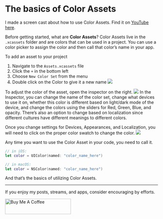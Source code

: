 # The basics of Color Assets

I made a screen cast about how to use Color Assets. Find it on [YouTube here](https://www.youtube.com/watch?v=_-3PK2yu8Fk).

Before getting started, what are **Color Assets**? Color Assets live in the `.xcassets` folder and are colors that can be used in a project. You can use a color picker to assign the color and then call that color’s name in your app.

To add an asset to your project
1. Navigate to the `Assets.xcassets` file
2. Click the `+` in the bottom left
3. Choose `New Color Set` from the menu
4. Double click on the Color to give it a new name
![](https://github.com/maeganjwilson/swift-examples/blob/master/Posts/color-assets/add%20color%20asset.gif?raw=true)

To adjust the color of the asset, open the inspector on the right.
![](https://github.com/maeganjwilson/swift-examples/blob/master/Posts/color-assets/inspector.png?raw=true)
In the Inspector, you can change the name of the color set, change what devices to use it on, whether this color is different based on light/dark mode of the device, and change the colors using the sliders for Red, Green, Blue, and opacity. There’s also an option to change based on localization since different cultures have different meanings to different colors.

Once you change settings for Devices, Appearances, and Localization, you will need to click on the proper color swatch to change the color. 
![](https://github.com/maeganjwilson/swift-examples/blob/master/Posts/color-assets/Screen%20Shot%202020-03-11%20at%207.30.25%20AM.png?raw=true)

Any time you want to use the Color Asset in your code, you need to call it.

```swift
// in iOS:
let color = UIColor(named: "color_name_here")

// in macOS:
let color = NSColor(named: "color_name_here")
```

And that’s the basics of utilizing Color Assets.

---

If you enjoy my posts, streams, and apps, consider encouraging by efforts.

<a href="https://www.buymeacoffee.com/appsbymw" target="_blank"><img src="https://cdn.buymeacoffee.com/buttons/arial-blue.png" alt="Buy Me A Coffee" style="height: 51px !important;width: 217px !important;" ></a>
